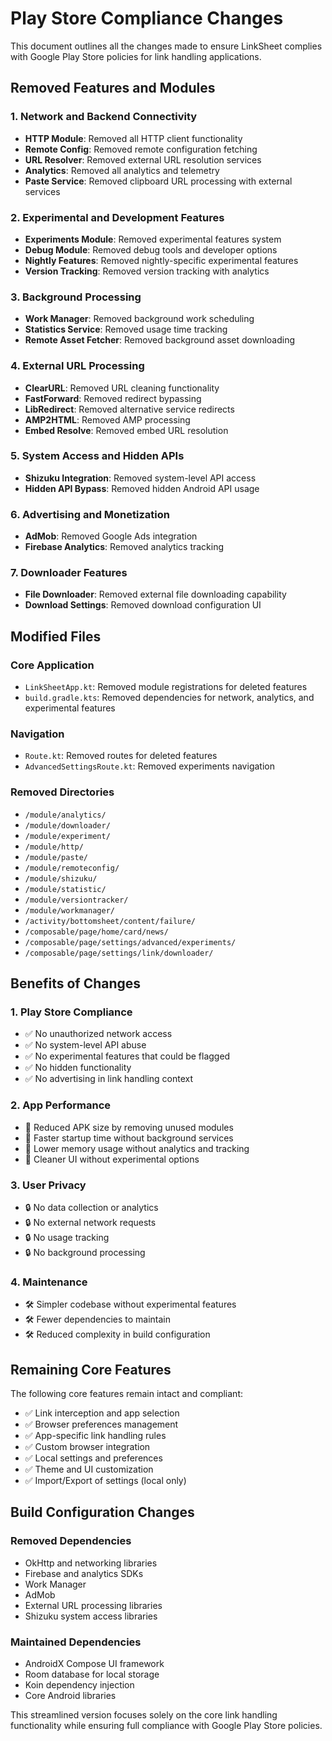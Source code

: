 # Play Store Compliance Changes

This document outlines all the changes made to ensure LinkSheet complies with Google Play Store policies for link handling applications.

## Removed Features and Modules

### 1. Network and Backend Connectivity
- **HTTP Module**: Removed all HTTP client functionality
- **Remote Config**: Removed remote configuration fetching
- **URL Resolver**: Removed external URL resolution services
- **Analytics**: Removed all analytics and telemetry
- **Paste Service**: Removed clipboard URL processing with external services

### 2. Experimental and Development Features
- **Experiments Module**: Removed experimental features system
- **Debug Module**: Removed debug tools and developer options
- **Nightly Features**: Removed nightly-specific experimental features
- **Version Tracking**: Removed version tracking with analytics

### 3. Background Processing
- **Work Manager**: Removed background work scheduling
- **Statistics Service**: Removed usage time tracking
- **Remote Asset Fetcher**: Removed background asset downloading

### 4. External URL Processing
- **ClearURL**: Removed URL cleaning functionality
- **FastForward**: Removed redirect bypassing
- **LibRedirect**: Removed alternative service redirects
- **AMP2HTML**: Removed AMP processing
- **Embed Resolve**: Removed embed URL resolution

### 5. System Access and Hidden APIs
- **Shizuku Integration**: Removed system-level API access
- **Hidden API Bypass**: Removed hidden Android API usage

### 6. Advertising and Monetization
- **AdMob**: Removed Google Ads integration
- **Firebase Analytics**: Removed analytics tracking

### 7. Downloader Features
- **File Downloader**: Removed external file downloading capability
- **Download Settings**: Removed download configuration UI

## Modified Files

### Core Application
- `LinkSheetApp.kt`: Removed module registrations for deleted features
- `build.gradle.kts`: Removed dependencies for network, analytics, and experimental features

### Navigation
- `Route.kt`: Removed routes for deleted features
- `AdvancedSettingsRoute.kt`: Removed experiments navigation

### Removed Directories
- `/module/analytics/`
- `/module/downloader/`
- `/module/experiment/`
- `/module/http/`
- `/module/paste/`
- `/module/remoteconfig/`
- `/module/shizuku/`
- `/module/statistic/`
- `/module/versiontracker/`
- `/module/workmanager/`
- `/activity/bottomsheet/content/failure/`
- `/composable/page/home/card/news/`
- `/composable/page/settings/advanced/experiments/`
- `/composable/page/settings/link/downloader/`

## Benefits of Changes

### 1. Play Store Compliance
- ✅ No unauthorized network access
- ✅ No system-level API abuse
- ✅ No experimental features that could be flagged
- ✅ No hidden functionality
- ✅ No advertising in link handling context

### 2. App Performance
- 🚀 Reduced APK size by removing unused modules
- 🚀 Faster startup time without background services
- 🚀 Lower memory usage without analytics and tracking
- 🚀 Cleaner UI without experimental options

### 3. User Privacy
- 🔒 No data collection or analytics
- 🔒 No external network requests
- 🔒 No usage tracking
- 🔒 No background processing

### 4. Maintenance
- 🛠️ Simpler codebase without experimental features
- 🛠️ Fewer dependencies to maintain
- 🛠️ Reduced complexity in build configuration

## Remaining Core Features

The following core features remain intact and compliant:

- ✅ Link interception and app selection
- ✅ Browser preferences management
- ✅ App-specific link handling rules
- ✅ Custom browser integration
- ✅ Local settings and preferences
- ✅ Theme and UI customization
- ✅ Import/Export of settings (local only)

## Build Configuration Changes

### Removed Dependencies
- OkHttp and networking libraries
- Firebase and analytics SDKs
- Work Manager
- AdMob
- External URL processing libraries
- Shizuku system access libraries

### Maintained Dependencies
- AndroidX Compose UI framework
- Room database for local storage
- Koin dependency injection
- Core Android libraries

This streamlined version focuses solely on the core link handling functionality while ensuring full compliance with Google Play Store policies.